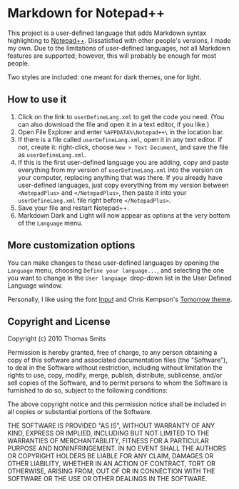 # Markdown for Notepad++

This project is a user-defined language that adds Markdown syntax highlighting to [Notepad++](http://notepad-plus-plus.org). Dissatisfied with other people's versions, I made my own. Due to the limitations of user-defined languages, not all Markdown features are supported; however, this will probably be enough for most people.

Two styles are included: one meant for dark themes, one for light. 

## How to use it

1. Click on the link to `userDefineLang.xml` to get the code you need. (You can also download the file and open it in a text editor, if you like.) 
1. Open File Explorer and enter `%APPDATA%\Notepad++\` in the location bar. 
2. If there is a file called `userDefineLang.xml`, open it in any text editor. If not, create it: right-click, choose `New > Text Document`, and save the file as `userDefineLang.xml`.
3. If this is the first user-defined language you are adding, copy and paste everything from my version of `userDefineLang.xml` into the version on your computer, replacing anything that was there. If you already have user-defined languages, just copy everything from my version between `<NotepadPlus>` and `</NotepadPlus>`, then paste it into your `userDefineLang.xml` file right before `</NotepadPlus>`.
4. Save your file and restart Notepad++.
5. Markdown Dark and Light will now appear as options at the very bottom of the `Language` menu.

## More customization options

You can make changes to these user-defined languages by opening the `Language` menu, choosing `Define your language...`, and selecting the one you want to change in the `User language `drop-down list in the User Defined Language window.

Personally, I like using the font [Input](http://input.fontbureau.com/) and Chris Kempson's [Tomorrow theme](https://github.com/ChrisKempson/Tomorrow-Theme).

## Copyright and License

Copyright (c) 2010 Thomas Smits

Permission is hereby granted, free of charge, to any person obtaining a copy of this software and associated documentation files (the "Software"), to deal in the Software without restriction, including without limitation the rights to use, copy, modify, merge, publish, distribute, sublicense, and/or sell copies of the Software, and to permit persons to whom the Software is furnished to do so, subject to the following conditions:

The above copyright notice and this permission notice shall be included in all copies or substantial portions of the Software.

THE SOFTWARE IS PROVIDED "AS IS", WITHOUT WARRANTY OF ANY KIND, EXPRESS OR IMPLIED, INCLUDING BUT NOT LIMITED TO THE WARRANTIES OF MERCHANTABILITY, FITNESS FOR A PARTICULAR PURPOSE AND NONINFRINGEMENT. IN NO EVENT SHALL THE AUTHORS OR COPYRIGHT HOLDERS BE LIABLE FOR ANY CLAIM, DAMAGES OR OTHER LIABILITY, WHETHER IN AN ACTION OF CONTRACT, TORT OR OTHERWISE, ARISING FROM, OUT OF OR IN CONNECTION WITH THE SOFTWARE OR THE USE OR OTHER DEALINGS IN THE SOFTWARE.
